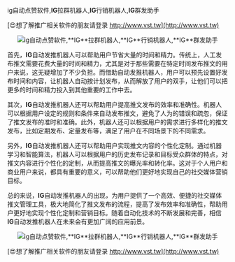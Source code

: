 ig自动点赞软件,**IG**拉群机器人,**IG**行销机器人,**IG**群发助手

[😍想了解推广相关软件的朋友请登录 http://www.vst.tw](http://www.vst.tw)

 <center><img src="https://vst.tw/MP4/tuiguang/png/4.png" alt="ig自动点赞软件,**IG**拉群机器人,**IG**行销机器人,**IG**群发助手"></center>

首先，**IG**自动发推机器人可以帮助用户节省大量的时间和精力。传统上，人工发布推文需要花费大量的时间和精力，尤其是对于那些需要在特定时间发布推文的用户来说，这无疑增加了不少负担。而借助自动发推机器人，用户可以预先设置好发布时间和内容，让机器人自动按计划发布，从而解放了用户的双手，让他们可以把更多的时间和精力投入到其他重要的工作中去。

其次，**IG**自动发推机器人还可以帮助用户提高推文发布的效率和准确性。机器人可以根据用户设定的规则和条件来自动发布推文，避免了人为的错误和疏忽，保证了推文发布的准时和准确。此外，机器人还可以根据用户的需求进行多样化的推文发布，比如定期发布、定量发布等，满足了用户在不同场景下的不同需求。

另外，**IG**自动发推机器人还可以帮助用户实现推文内容的个性化定制。通过机器学习和智能算法，机器人可以根据用户的历史发布记录和目标受众群体的特点，对推文内容进行个性化的定制，从而提高推文的曝光率和转化率。这对于个人用户和商业用户来说，都具有重要的意义，可以帮助他们更好地实现自己的社交媒体营销目标。

总的来说，**IG**自动发推机器人的出现，为用户提供了一个高效、便捷的社交媒体推文管理工具，极大地简化了推文发布的流程，提高了发布效率和准确性，帮助用户更好地实现个性化定制和营销目标。随着自动化技术的不断发展和完善，相信**IG**自动发推机器人在未来会有更加广阔的应用前景。

 <center><img src="https://vst.tw/MP4/tuiguang/png/7.png" alt="ig自动点赞软件,**IG**拉群机器人,**IG**行销机器人,**IG**群发助手"></center>

[😍想了解推广相关软件的朋友请登录 http://www.vst.tw](http://www.vst.tw)



